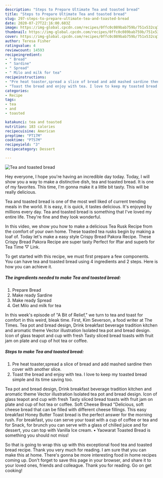 ```yaml
---
description: "Steps to Prepare Ultimate Tea and toasted bread"
title: "Steps to Prepare Ultimate Tea and toasted bread"
slug: 297-steps-to-prepare-ultimate-tea-and-toasted-bread
date: 2020-07-27T22:16:00.603Z
image: https://img-global.cpcdn.com/recipes/0ffc0c089bab759b/751x532cq70/tea-and-toasted-bread-recipe-main-photo.jpg
thumbnail: https://img-global.cpcdn.com/recipes/0ffc0c089bab759b/751x532cq70/tea-and-toasted-bread-recipe-main-photo.jpg
cover: https://img-global.cpcdn.com/recipes/0ffc0c089bab759b/751x532cq70/tea-and-toasted-bread-recipe-main-photo.jpg
author: Teresa Fisher
ratingvalue: 4
reviewcount: 14593
recipeingredient:
- " Bread"
- " Sardine"
- " Spread"
- " Milo and milk for tea"
recipeinstructions:
- "Pre heat toaster,spread a slice of bread and add mashed sardine then cover with another slice."
- "Toast the bread and enjoy with tea. I love to keep my toasted bread simple and its time saving too."
categories:
- Recipe
tags:
- tea
- and
- toasted

katakunci: tea and toasted 
nutrition: 183 calories
recipecuisine: American
preptime: "PT17M"
cooktime: "PT57M"
recipeyield: "3"
recipecategory: Dessert

---
```



![Tea and toasted bread](https://img-global.cpcdn.com/recipes/0ffc0c089bab759b/751x532cq70/tea-and-toasted-bread-recipe-main-photo.jpg)

Hey everyone, I hope you're having an incredible day today. Today, I will show you a way to make a distinctive dish, tea and toasted bread. It is one of my favorites. This time, I'm gonna make it a little bit tasty. This will be really delicious.

Tea and toasted bread is one of the most well liked of current trending meals in the world. It is easy, it is quick, it tastes delicious. It's enjoyed by millions every day. Tea and toasted bread is something that I've loved my entire life. They're fine and they look wonderful.

In this video, we show you how to make a delicious Tea Rusk Recipe from the comfort of your own home. These toasted tea rusks begin by making a loaf of. Today let&#39;s make a easy style Crispy Bread Pakora Recipe. These Crispy Bread Pakora Recipe are super tasty Perfect for Iftar and superb for Tea Time ▽ Link.


To get started with this recipe, we must first prepare a few components. You can have tea and toasted bread using 4 ingredients and 2 steps. Here is how you can achieve it.

<!--inarticleads1-->

##### The ingredients needed to make Tea and toasted bread:

1. Prepare  Bread
1. Make ready  Sardine
1. Make ready  Spread
1. Get  Milo and milk for tea


In this week&#39;s episode of &#34;A Bit of Relief,&#34; we turn to tea and toast for comfort in this weird, bleak time. First, Kim Severson, a food writer at The Times. Tea pot and bread design, Drink breakfast beverage tradition kitchen and aromatic theme Vector illustration Isolated tea pot and bread design. Icon of glass teapot and cup with fresh Tasty sliced bread toasts with fruit jam on plate and cup of hot tea or coffee. 

<!--inarticleads2-->

##### Steps to make Tea and toasted bread:

1. Pre heat toaster,spread a slice of bread and add mashed sardine then cover with another slice.
1. Toast the bread and enjoy with tea. I love to keep my toasted bread simple and its time saving too.


Tea pot and bread design, Drink breakfast beverage tradition kitchen and aromatic theme Vector illustration Isolated tea pot and bread design. Icon of glass teapot and cup with fresh Tasty sliced bread toasts with fruit jam on plate and cup of hot tea or coffee. Soft Cheese Bread &#34;Delicious, soft cheese bread that can be filled with different cheese fillings. This easy breakfast Honey Butter Toast bread is the perfect answer for the morning rush. For breakfast, you can serve your toast with a cup of coffee or tea and for Snack, for brunch you can serve with a glass of chilled juice and for dessert, you can top with Vanilla Ice cream. • Yaowarat Toasted Bread is something you should not miss! 

So that is going to wrap this up with this exceptional food tea and toasted bread recipe. Thank you very much for reading. I am sure that you can make this at home. There's gonna be more interesting food in home recipes coming up. Don't forget to save this page in your browser, and share it to your loved ones, friends and colleague. Thank you for reading. Go on get cooking!
